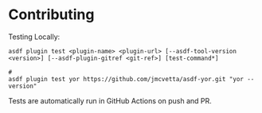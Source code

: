 # Contributing

Testing Locally:

```shell
asdf plugin test <plugin-name> <plugin-url> [--asdf-tool-version <version>] [--asdf-plugin-gitref <git-ref>] [test-command*]

#
asdf plugin test yor https://github.com/jmcvetta/asdf-yor.git "yor --version"
```

Tests are automatically run in GitHub Actions on push and PR.
